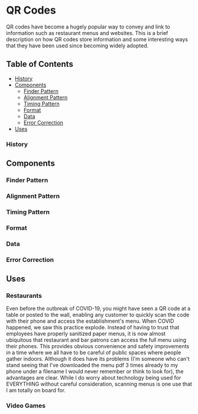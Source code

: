 # QR Codes

QR codes have become a hugely popular way to convey and link to information such as restaurant menus and websites. This is a brief description on how QR codes store information and some interesting ways that they have been used since becoming widely adopted.


## Table of Contents

- [History](#history)
- [Components](#components)
    - [Finder Pattern](#finder-pattern)
    - [Alignment Pattern](#alignment-pattern)
    - [Timing Pattern](#timing-pattern)
    - [Format](#format)
    - [Data](#data)
    - [Error Correction](#error-correction)
- [Uses](#uses)



### History

## Components

### Finder Pattern


### Alignment Pattern


### Timing Pattern


### Format


### Data


### Error Correction


## Uses

### Restaurants

Even before the outbreak of COVID-19, you might have seen a QR code at a table or posted to the wall, enabling any customer to quickly scan the code with their phone and access the establishment's menu. When COVID happened, we saw this practice explode. Instead of having to trust that employees have properly sanitized paper menus, it is now almost ubiquitous that restaurant and bar patrons can access the full menu using their phones. This provides obvious convenience and safety improvements in a time where we all have to be careful of public spaces where people gather indoors. Although it does have its problems (I'm someone who can't stand seeing that I've downloaded the menu pdf 3 times already to my phone under a filename I would never remember or think to look for), the advantages are clear. While I do worry about technology being used for EVERYTHING without careful consideration, scanning menus is one use that I am totally on board for.

### Video Games